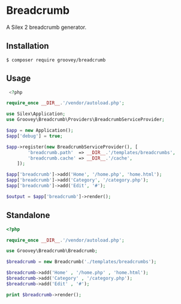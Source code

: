 # Breadcrumb

A Silex 2 breadcrumb generator.

## Installation

    $ composer require groovey/breadcrumb

## Usage

```php
 <?php

require_once __DIR__.'/vendor/autoload.php';

use Silex\Application;
use Groovey\Breadcrumb\Providers\BreadcrumbServiceProvider;

$app = new Application();
$app['debug'] = true;

$app->register(new BreadcrumbServiceProvider(), [
        'breadcrumb.path'  => __DIR__.'/templates/breadcrumbs',
        'breadcrumb.cache' => __DIR__.'/cache',
    ]);

$app['breadcrumb']->add('Home', '/home.php', 'home.html');
$app['breadcrumb']->add('Category', '/category.php');
$app['breadcrumb']->add('Edit', '#');

$output = $app['breadcrumb']->render();
```

## Standalone

```php
<?php

require_once __DIR__.'/vendor/autoload.php';

use Groovey\Breadcrumb\Breadcrumb;

$breadcrumb = new Breadcrumb('./templates/breadcrumbs');

$breadcrumb->add('Home' , '/home.php' , 'home.html');
$breadcrumb->add('Category' , '/category.php');
$breadcrumb->add('Edit' , '#');

print $breadcrumb->render();
```